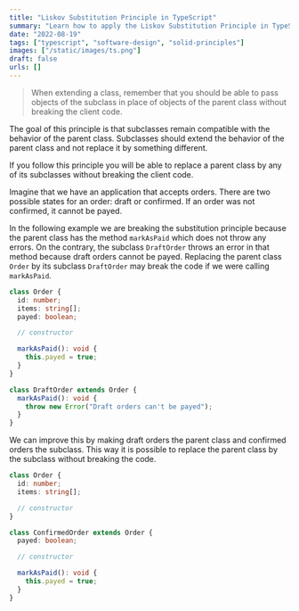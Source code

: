 ```yaml
---
title: "Liskov Substitution Principle in TypeScript"
summary: "Learn how to apply the Liskov Substitution Principle in TypeScript."
date: "2022-08-19"
tags: ["typescript", "software-design", "solid-principles"]
images: ["/static/images/ts.png"]
draft: false
urls: []
---
```


> When extending a class, remember that you should be able to pass objects of the subclass in place of objects of the parent class without breaking the client code.

The goal of this principle is that subclasses remain compatible with the behavior of the parent class. Subclasses should extend the behavior of the parent class and not replace it by something different.

If you follow this principle you will be able to replace a parent class by any of its subclasses without breaking the client code.

Imagine that we have an application that accepts orders. There are two possible states for an order: draft or confirmed. If an order was not confirmed, it cannot be payed.

In the following example we are breaking the substitution principle because the parent class has the method `markAsPaid` which does not throw any errors. On the contrary, the subclass `DraftOrder` throws an error in that method because draft orders cannot be payed. Replacing the parent class `Order` by its subclass `DraftOrder` may break the code if we were calling `markAsPaid`.

```ts showLineNumbers
class Order {
  id: number;
  items: string[];
  payed: boolean;

  // constructor

  markAsPaid(): void {
    this.payed = true;
  }
}

class DraftOrder extends Order {
  markAsPaid(): void {
    throw new Error("Draft orders can't be payed");
  }
}
```

We can improve this by making draft orders the parent class and confirmed orders the subclass. This way it is possible to replace the parent class by the subclass without breaking the code.

```ts showLineNumbers
class Order {
  id: number;
  items: string[];

  // constructor
}

class ConfirmedOrder extends Order {
  payed: boolean;

  // constructor

  markAsPaid(): void {
    this.payed = true;
  }
}
```
